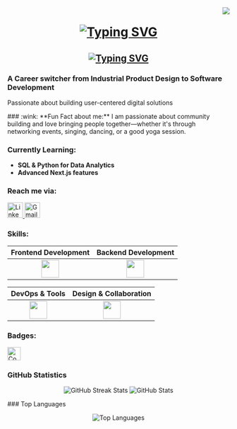 <img align="right" src="https://visitor-badge.laobi.icu/badge?page_id=GuzideGuzelbey.GuzideGuzelbey" />

<h1 align="center">
    <a href="https://git.io/typing-svg"><img src="https://readme-typing-svg.demolab.com?font=Fira+Code&size=32&pause=1000&color=F616F7&center=true&vCenter=true&width=435&lines=%F0%9F%91%80+Hi!+I'm+G%C3%BCzide" alt="Typing SVG" /></a>
    
</h1> 
<h2 align="center">
    <a href="https://git.io/typing-svg"><img src="https://readme-typing-svg.demolab.com?font=Fira+Code&duration=4000&pause=100&color=1DDBF7&center=true&vCenter=true&multiline=true&width=440&height=89&lines=Full+Stack+Developer;BSc+%26+MSc;Industrial+Product+Design" alt="Typing SVG" /></a>
</h2> 

### **A Career switcher** from Industrial Product Design to **Software Development**   
<p>
  Passionate about building user-centered digital solutions
</p>
### :wink: **Fun Fact about me:**  
I am passionate about community building and love bringing people together—whether it's through networking events, singing, dancing, or a good yoga session. 

### **Currently Learning:**  
-  **SQL & Python for Data Analytics**  
-  **Advanced Next.js features**

### **Reach me via:**  
<p align="left">
  <a href="(https://bit.ly/4kqoEq9)" target="_blank">
    <img src="https://img.icons8.com/?size=100&id=8808&format=png&color=FFFFFF" alt="LinkedIn" height="35" />
  </a>
  <a href="mailto:guzide.guzelbey@gmail.com" target="_blank" >
    <img src="https://img.icons8.com/?size=100&id=38158&format=png&color=FFFFFF" alt="Gmail" height="35" />
  </a>
</p>  

### **Skills:**  
| Frontend Development | Backend Development |
| :---: | :---: |
| <img src="https://skillicons.dev/icons?i=html,css,js,bootstrap,materialui,react,nextjs" height="40" /> | <img src="https://skillicons.dev/icons?i=nodejs,express,mysql,postgres" height="40" /> |

|  DevOps & Tools |  Design & Collaboration |
| :---: | :---: |
| <img src="https://skillicons.dev/icons?i=docker,powershell,vscode,git,github,netlify,postman" height="40" /> | <img src="https://skillicons.dev/icons?i=figma,ps,ai,slack" height="40" /> |

### **Badges:**  
<p align="left">
    <a href="https://www.codewars.com/users/GuzideGuzelbey" target="_blank">
    <img src="https://www.codewars.com/users/GuzideGuzelbey/badges/micro" alt="Codewars Badge" height="30" />
  </a>
</p>

### GitHub Statistics  
<p align="center">
  <img src="https://github-readme-streak-stats.herokuapp.com/?user=GuzideGuzelbey&theme=default" alt="GitHub Streak Stats" />  
  <img src="https://github-readme-stats.vercel.app/api?username=GuzideGuzelbey&show_icons=true&theme=default" alt="GitHub Stats" />  
</p>  
### Top Languages 
<p align="center">
  <img src="https://github-readme-stats.vercel.app/api/top-langs/?username=GuzideGuzelbey&layout=compact&theme=default" alt="Top Languages" />
</p>

